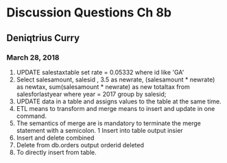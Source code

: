 # Discussion Questions Ch 8b
## Deniqtrius Curry
### March 28, 2018

1. UPDATE salestaxtable set rate = 0.05332 where id like 'GA'
1. Select salesamount, salesid , 3.5 as newrate, (salesamount * newrate) as newtax, sum(salesamount * newrate) as new totaltax from salesforlastyear where year = 2017 group by salesid;
1. UPDATE data in a table and assigns values to the table at the same time.
1. ETL means to transform and merge means to insert and update in one command.
1. The semantics of merge are is mandatory to terminate the merge statement with a semicolon.
1 Insert into table output insier
1. Insert and delete combined 
1. Delete from db.orders output orderid deleted
1. To directly insert from table.